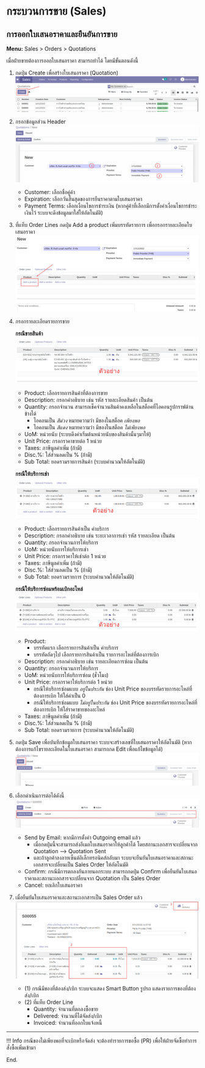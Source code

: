 # กระบวนการขาย (Sales)

## การออกใบเสนอราคาและยืนยันการขาย 
**Menu:** Sales > Orders > Quotations

เมื่อฝ่ายขายต้องการออกใบเสนอราคา สามารถทำได้ โดยมีขั้นตอนดังนี้

1. กดปุ่ม Create เพื่อสร้างใบเสนอราคา (Quotation)
![](img/sale_1.png)
2. กรอกข้อมูลส่วน Header
![](img/sale_2.png)
    * Customer: เลือกชื่อคู่ค้า
    * Expiration: เลือกวันสิ้นสุดของการยืนราคาตามใบเสนอราคา
    * Payment Terms: เลือกเงื่อนไขการชำระเงิน (หากคู่ค้าที่เลือกมีการตั้งค่าเงื่อนไขการชำระเงินไว้ ระบบจะดึงข้อมูลมาใส่ให้อัตโนมัติ)
    
3. ที่แท็บ Order Lines กดปุ่ม Add a product เพิ่มบรรทัดรายการ เพื่อกรอกรายละเอียดใบเสนอราคา 
![](img/sale_3.png)   
4. กรอกรายละเอียดรายการขาย

    **กรณีขายสินค้า**
    ![](img/sale_5.png) 
    * Product: เลือกรายการสินค้าที่ต้องการขาย
    * Description: กรอกคำอธิบาย เช่น รหัส รายละเอียดสินค้า เป็นต้น
    * Quantity: กรอกจำนวน สามารถเช็คจำนวนสินค้าคงเหลือในสต็อคที่ไอคอนรูปกราฟด้านข้างได้
        * ไอคอนเป็น *สีม่วง* หมายความว่า มีของในสต็อค *เพียงพอ*
        * ไอคอนเป็น *สีแดง* หมายความว่า มีของในสต็อค *ไม่เพียงพอ*
    * UoM: หน่วยนับ (ระบบดึงค่าเริ่มต้นหน่วยนับของสินค้านั้นๆมาให้)
    * Unit Price: กรอกราคาขายต่อ 1 หน่วย
    * Taxes: ภาษีมูลค่าเพิ่ม (ถ้ามี)
    * Disc.%: ใส่ส่วนลดเป็น % (ถ้ามี)
    * Sub Total: ยอดรวมรายการสินค้า (ระบบคำนวณให้อัตโนมัติ) 
      

    **กรณีให้บริการเช่า**
    ![](img/sale_6.png) 
    * Product: เลือกรายการสินค้าเป็น ค่าบริการ 
    * Description: กรอกคำอธิบาย เช่น ระยะเวลาการเช่า รหัส รายละเอียด เป็นต้น
    * Quantity: กรอกจำนวนการให้บริการ 
    * UoM: หน่วยนับการให้บริการเช่า 
    * Unit Price: กรอกราคาให้เช่าต่อ 1 หน่วย
    * Taxes: ภาษีมูลค่าเพิ่ม (ถ้ามี)
    * Disc.%: ใส่ส่วนลดเป็น % (ถ้ามี)
    * Sub Total: ยอดรวมรายการ (ระบบคำนวณให้อัตโนมัติ) 
     

    **กรณีให้บริการซ่อมพร้อมเบิกอะไหล่**
    ![](img/sale_7.png) 
    * Product: 
        * บรรทัดแรก เลือกรายการสินค้าเป็น ค่าบริการ
        * บรรทัดถัดๆไป เลือกรายการสินค้าเป็น รายการอะไหล่ที่ต้องการเบิก
    * Description: กรอกคำอธิบาย เช่น รายละเอียดการซ่อม เป็นต้น
    * Quantity: กรอกจำนวนการให้บริการ
    * UoM: หน่วยนับการให้บริการซ่อม (ชั่วโมง) 
    * Unit Price: กรอกราคาให้บริการต่อ 1 หน่วย
        * กรณีให้บริการซ่อมแบบ *อยู่ในประกัน* ช่อง Unit Price ของบรรทัดรายการอะไหล่ที่ต้องการเบิก ให้ใส่ค่าเป็น 0
        * กรณีให้บริการซ่อมแบบ *ไม่อยู่ในประกัน* ช่อง Unit Price ของบรรทัดรายการอะไหล่ที่ต้องการเบิก ให้ใส่ราคาขายของอะไหล่
    * Taxes: ภาษีมูลค่าเพิ่ม (ถ้ามี)
    * Disc.%: ใส่ส่วนลดเป็น % (ถ้ามี)
    * Sub Total: ยอดรวมรายการ (ระบบคำนวณให้อัตโนมัติ) 
     

5. กดปุ่ม Save เพื่อบันทึกข้อมูลใบเสนอราคา ระบบจะสร้างเลขที่ใบเสนอราคาให้อัตโนมัติ (หากต้องการแก้ไขรายละเอียดในใบเสนอราคา สามารถกด Edit เพื่อแก้ไขข้อมูลได้)
![](img/sale_8.png) 
6. เลือกดำเนินการต่อได้ดังนี้
![](img/sale_9.png) 
    * Send by Email: หากมีการตั้งค่า Outgoing email แล้ว 
        * เมื่อกดปุ่มนี้จะสามารถส่งอีเมลใบเสนอราคาให้ลูกค้าได้ โดยสถานะเอกสารจะเปลี่ยนจาก Quotation --> Quotation Sent
        * และถ้าลูกค้าลงลายเซ็นต์อิเล็กทรอนิคส์กลับมา ระบบจะยืนยันใบเสนอราคาและสถานะเอกสารจะเปลี่ยนเป็น Sales Order ให้อัตโนมัติ 
    * Confirm: กรณีมีการตกลงกันภายนอกระบบ สามารถกดปุ่ม Confirm เพื่อยืนยันใบเสนอราคาและสถานะเอกสารจะเปลี่ยนจาก Quotation เป็น Sales Order
    * Cancel: ยกเลิกใบเสนอราคา
    
7. เมื่อยืนยันใบเสนอราคาและสถานะเอกสารเป็น Sales Order แล้ว
![](img/sale_10.png)  
    * (1) กรณีมีของที่ต้องส่ง/เบิก ระบบจะแสดง Smart Button รูปรถ แสดงรายการของที่ต้องส่ง/เบิก
    * (2) ที่แท็บ Order Line 
        * Quantity: จำนวนที่ตกลงซื้อขาย
        * Delivered: จำนวนที่ได้จัดส่ง/เบิก 
        * Invoiced: จำนวนที่ออกใบแจ้งหนี้ 

---    

!!! Info
    กรณีของไม่เพียงพอที่จะเบิกหรือจัดส่ง จะต้องทำรายการขอซื้อ (PR) เพื่อให้ฝ่ายจัดซื้อทำการสั่งซื้อเพิ่มเข้ามา 

    
End.


